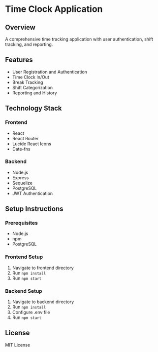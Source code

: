 # Time Clock Application

## Overview
A comprehensive time tracking application with user authentication, shift tracking, and reporting.

## Features
- User Registration and Authentication
- Time Clock In/Out
- Break Tracking
- Shift Categorization
- Reporting and History

## Technology Stack
### Frontend
- React
- React Router
- Lucide React Icons
- Date-fns

### Backend
- Node.js
- Express
- Sequelize
- PostgreSQL
- JWT Authentication

## Setup Instructions

### Prerequisites
- Node.js
- npm
- PostgreSQL

### Frontend Setup
1. Navigate to frontend directory
2. Run `npm install`
3. Run `npm start`

### Backend Setup
1. Navigate to backend directory
2. Run `npm install`
3. Configure .env file
4. Run `npm start`

## License
MIT License